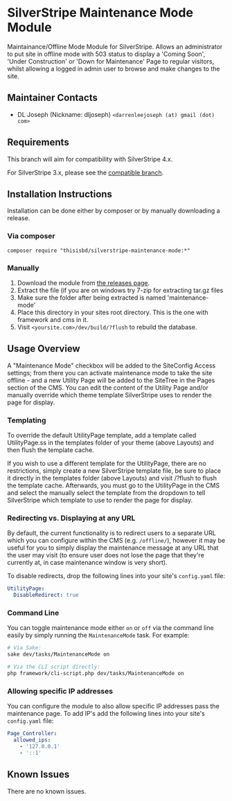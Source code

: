 # SilverStripe Maintenance Mode Module
Maintainance/Offline Mode Module for SilverStripe.  Allows an
administrator to put site in offline mode with 503 status to display a
'Coming Soon', 'Under Construction' or 'Down for Maintenance' Page to
regular visitors, whilst allowing a logged in admin user to browse and
make changes to the site.


Maintainer Contacts
-------------------
*  DL Joseph (Nickname: dljoseph) `<darrenleejoseph (at) gmail (dot) com>`

Requirements
------------

This branch will aim for compatibility with SilverStripe 4.x.

For SilverStripe 3.x, please see the [compatible branch](https://github.com/dljoseph/silverstripe-maintenance-mode/tree/1.0).


Installation Instructions
-------------------------

Installation can be done either by composer or by manually downloading a release.

### Via composer

`composer require "thisisbd/silverstripe-maintenance-mode:*"`

### Manually

 1.  Download the module from [the releases page](https://github.com/thisisbd/silverstripe-maintenance-mode/releases).
 2.  Extract the file (if you are on windows try 7-zip for extracting tar.gz files
 3.  Make sure the folder after being extracted is named 'maintenance-mode'
 4.  Place this directory in your sites root directory. This is the one with framework and cms in it.
 5. Visit `<yoursite.com>/dev/build/?flush` to rebuild the database.


Usage Overview
--------------
A "Maintenance Mode" checkbox will be added to the SiteConfig Access settings;
from there you can activate maintenance mode to take the site offline - and a
new Utility Page will be added to the SiteTree in the Pages section of the CMS.
You can edit the content of the Utility Page and/or manually override which
theme template SilverStripe uses to render the page for display.


### Templating
To override the default UtilityPage template, add a template called
UtilityPage.ss in the templates folder of your theme (above Layouts) and then
flush the template cache.

If you wish to use a different template for the UtilityPage, there are no
restrictions, simply create a new SilverStripe template file, be sure to place
it directly in the templates folder (above Layouts) and visit <yoursite>/?flush
to flush the template cache.  Afterwards, you must go to the UtilityPage in the
CMS and select the manually select the template from the dropdown to tell
SilverStripe which template to use to render the page for display.

### Redirecting vs. Displaying at any URL

By default, the current functionality is to redirect users to a separate URL which you can configure within the CMS (e.g. `/offline/`), however it may be useful for you to simply display the maintenance message at any URL that the user may visit (to ensure user does not lose the page that they're currently at, in case maintenance window is very short).

To disable redirects, drop the following lines into your site's `config.yaml` file:

```yaml
UtilityPage:
  DisableRedirect: true
```

### Command Line

You can toggle maintenance mode either `on` or `off` via the command line easily by simply running the `MaintenanceMode` task. For example:

```bash
# Via Sake:
sake dev/tasks/MaintenanceMode on

# Via the CLI script directly:
php framework/cli-script.php dev/tasks/MaintenanceMode on
```


### Allowing specific IP addresses
You can configure the module to also allow specific IP addresses pass the maintenance page.
To add IP's add the following lines into your site's `config.yaml` file:

```yaml
Page_Controller:
  allowed_ips:
    - '127.0.0.1'
    - '::1'
```

Known Issues
------------
There are no known issues.
